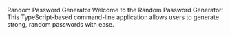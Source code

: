 Random Password Generator
Welcome to the Random Password Generator! This TypeScript-based command-line application allows users to generate strong, random passwords with ease.


